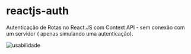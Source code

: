 # reactjs-auth
Autenticação de Rotas no React.JS com Context API - sem conexão com um servidor ( apenas simulando uma autenticação).

![usabilidade](https://github.com/cassiopieroni/reactjs-auth/blob/master/github/routing.gif)
